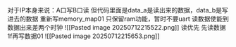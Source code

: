 对于IP本身来说：A口写B口读
但代码里面是data_a是读出来的数据，data_b是写进去的数据
重新写memory_map01
只保留ram功能，暂时不要uart
读数据使能到数据出来差两个时钟
![[Pasted image 20250712215522.png]]
读优先
先读数据1f再写数据01
![[Pasted image 20250712215653.png]]